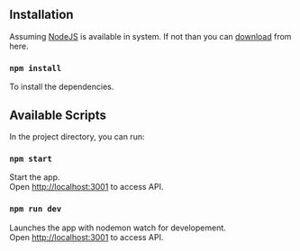 ## Installation

Assuming [NodeJS](https://nodejs.org) is available in system.
If not than you can [download](https://nodejs.org/en/download/) from here.

### `npm install`

To install the dependencies.

## Available Scripts

In the project directory, you can run:

### `npm start`

Start the app.<br />
Open [http://localhost:3001](http://localhost:3001) to access API.

### `npm run dev`

Launches the app with nodemon watch for developement.<br />
Open [http://localhost:3001](http://localhost:3001) to access API.
